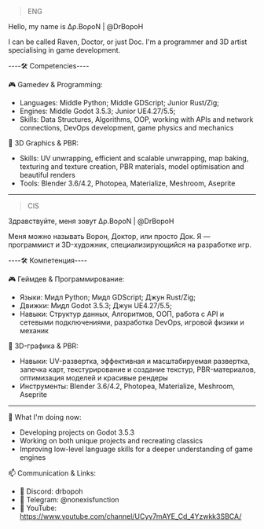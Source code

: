 > ENG

Hello, my name is Δρ.ΒοροΝ | @DrBopoH  

I can be called Raven, Doctor, or just Doc. I'm a programmer and 3D artist specialising in game development.

----🛠 Competencies----

🎮 Gamedev & Programming:
- Languages: Middle Python; Middle GDScript; Junior Rust/Zig; 
- Engines: Middle Godot 3.5.3; Junior UE4.27/5.5;
- Skills: Data Structures, Algorithms, OOP, working with APIs and network connections, DevOps development, game physics and mechanics

🎨 3D Graphics & PBR:
- Skills: UV unwrapping, efficient and scalable unwrapping, map baking, texturing and texture creation, PBR materials, model optimisation and beautiful renders
- Tools: Blender 3.6/4.2, Photopea, Materialize, Meshroom, Aseprite
-------------------------
> CIS

Здравствуйте, меня зовут Δρ.ΒοροΝ | @DrBopoH 

Меня можно называть Ворон, Доктор, или просто Док. Я — программист и 3D-художник, специализирующийся на разработке игр.

----🛠 Компетенция----

🎮 Геймдев & Программирование:
- Языки: Мидл Python; Мидл GDScript; Джун Rust/Zig; 
- Движки: Мидл Godot 3.5.3; Джун UE4.27/5.5;
- Навыки: Структур данных, Алгоритмов, ООП, работа с API и сетевыми подключениями, разработка DevOps, игровой физики и механик

🎨 3D-графика & PBR:
- Навыки: UV-развертка, эффективная и масштабируемая развертка, запечка карт, текстурирование и создание текстур, PBR-материалов, оптимизация моделей и красивые рендеры
- Инструменты: Blender 3.6/4.2, Photopea, Materialize, Meshroom, Aseprite
-------------------------
🚀 What I'm doing now:
- Developing projects on Godot 3.5.3
- Working on both unique projects and recreating classics
- Improving low-level language skills for a deeper understanding of game engines

📫 Communication & Links:
- 💬 Discord: drbopoh
- 📱 Telegram: @nonexisfunction
- 🎥 YouTube: https://www.youtube.com/channel/UCyv7mAYE_Cd_4Yzwkk3SBCA/
